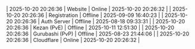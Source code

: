 | 2025-10-20 20:26:36 | Website | Online | 2025-10-20 20:26:32 |
| 2025-10-20 20:26:36 | Registration | Offline | 2025-09-09 16:40:23 |
| 2025-10-20 20:26:36 | Auth Server | Offline | 2025-08-18 09:33:31 |
| 2025-10-20 20:26:36 | Kezan (PvE) | Offline | 2025-10-11 12:51:30 |
| 2025-10-20 20:26:36 | Gurubashi (PvP) | Offline | 2025-08-23 21:44:06 |
| 2025-10-20 20:26:36 | Cloudflare | Online | 2025-10-20 20:26:32 |
